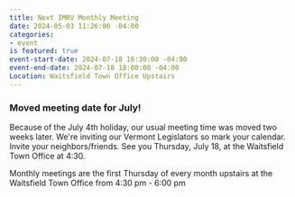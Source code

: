 ```yaml
---
title: Next IMRV Monthly Meeting
date: 2024-05-03 11:26:00 -04:00
categories:
- event
is featured: true
event-start-date: 2024-07-18 16:30:00 -04:00
event-end-date: 2024-07-18 18:00:00 -04:00
Location: Waitsfield Town Office Upstairs
---
```


### Moved meeting date for July! 
Because of the July 4th holiday, our usual meeting time was moved two weeks later. We're inviting our Vermont Legislators so mark your calendar. Invite your neighbors/friends. See you Thursday, July 18, at the Waitsfield Town Office at 4:30.

Monthly meetings are the first Thursday of every month upstairs at the Waitsfield Town Office from 4:30 pm - 6:00 pm 


